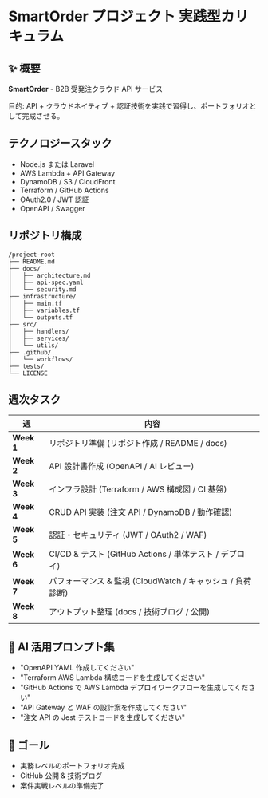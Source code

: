 # SmartOrder プロジェクト 実践型カリキュラム

## ✨ 概要
**SmartOrder** - B2B 受発注クラウド API サービス

目的: API + クラウドネイティブ + 認証技術を実践で習得し、ポートフォリオとして完成させる。

## テクノロジースタック
- Node.js または Laravel
- AWS Lambda + API Gateway
- DynamoDB / S3 / CloudFront
- Terraform / GitHub Actions
- OAuth2.0 / JWT 認証
- OpenAPI / Swagger

## リポジトリ構成
```
/project-root
├── README.md
├── docs/
│   ├── architecture.md
│   ├── api-spec.yaml
│   └── security.md
├── infrastructure/
│   ├── main.tf
│   ├── variables.tf
│   └── outputs.tf
├── src/
│   ├── handlers/
│   ├── services/
│   └── utils/
├── .github/
│   └── workflows/
├── tests/
└── LICENSE
```

## 週次タスク

| 週 | 内容 |
|---|---|
| **Week 1** | リポジトリ準備 (リポジト作成 / README / docs) |
| **Week 2** | API 設計書作成 (OpenAPI / AI レビュー) |
| **Week 3** | インフラ設計 (Terraform / AWS 構成図 / CI 基盤) |
| **Week 4** | CRUD API 実装 (注文 API / DynamoDB / 動作確認) |
| **Week 5** | 認証・セキュリティ (JWT / OAuth2 / WAF) |
| **Week 6** | CI/CD & テスト (GitHub Actions / 単体テスト / デプロイ) |
| **Week 7** | パフォーマンス & 監視 (CloudWatch / キャッシュ / 負荷診断) |
| **Week 8** | アウトプット整理 (docs / 技術ブログ / 公開) |

## 🤖 AI 活用プロンプト集
- "OpenAPI YAML 作成してください"
- "Terraform AWS Lambda 構成コードを生成してください"
- "GitHub Actions で AWS Lambda デプロイワークフローを生成してください"
- "API Gateway と WAF の設計案を作成してください"
- "注文 API の Jest テストコードを生成してください"

## 🌟 ゴール
- 実務レベルのポートフォリオ完成
- GitHub 公開 & 技術ブログ
- 案件実戦レベルの準備完了
